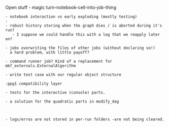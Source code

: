 Open stuff
	- magic turn-notebook-cell-into-job-thing
 
	- notebook interaction vs early exploding (mostly testing)
	- 
	- robust history storing when the graph dies / is aborted during it's run?
	   - I suppose we could handle this with a log that we reapply later on?
	
	- jobs overwriting the files of other jobs (without declaring so!)
	  a hard problem, with little payoff?
	 
	- command runner job? Kind of a replacement for mbf_externals.ExternalAlgorithm
	 
	- write test case with our regular object structure
	 
	-ppg1 compatibility layer
	
	- tests for the interactive (console) parts.

	- a solution for the quadratic parts in modify_dag
	
	
	
	- logs/erros are not stored in per-run folders -are not being cleared.
